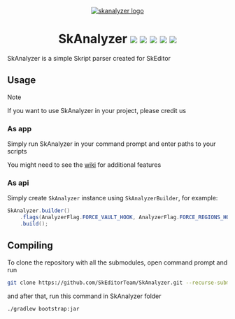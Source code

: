 <p align="center">
  <a href="#"><img alt="skanalyzer logo" src=https://github.com/SkEditorPlus/SkAnalyzer/assets/67753196/c9d96e50-db0c-4797-ac51-4ac3a3e1c617></a>
</p>
<h1 align="center">
  SkAnalyzer
  <a href="https://github.com/SkEditorPlus/SkAnalyzer/releases/latest"><img src="https://img.shields.io/github/v/release/SkEditorPlus/SkAnalyzer"></a>
  <a href="#"><img src="https://img.shields.io/github/downloads/SkEditorPlus/SkAnalyzer/total"></a>
  <a href="https://github.com/SkEditorPlus/SkAnalyzer/issues"><img src="https://img.shields.io/github/issues/SkEditorPlus/SkAnalyzer"></a>
  <a href="https://github.com/SkEditorPlus/SkAnalyzer/pulls"><img src="https://img.shields.io/github/issues-pr/SkEditorPlus/SkAnalyzer"></a>
  <a href="#"><img src="https://img.shields.io/github/stars/SkEditorPlus/SkAnalyzer"></a>
</h1>
SkAnalyzer is a simple Skript parser created for SkEditor

## Usage

> [!NOTE]
> If you want to use SkAnalyzer in your project, please credit us

### As app

Simply run SkAnalyzer in your command prompt and enter paths to your scripts

You might need to see the [wiki](https://github.com/SkEditorTeam/SkAnalyzer/wiki) for additional features

### As api

Simply create `SkAnalyzer` instance using `SkAnalyzerBuilder`, for example:

```java
SkAnalyzer.builder()
    .flags(AnalyzerFlag.FORCE_VAULT_HOOK, AnalyzerFlag.FORCE_REGIONS_HOOK)
    .build();
```

## Compiling

To clone the repository with all the submodules, open command prompt and run

```sh
git clone https://github.com/SkEditorTeam/SkAnalyzer.git --recurse-submodules
```

and after that, run this command in SkAnalyzer folder

```sh
./gradlew bootstrap:jar
``` 
